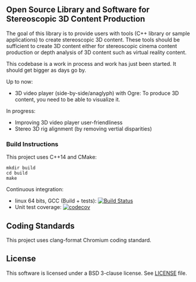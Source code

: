 ## Open Source Library and Software for Stereoscopic 3D Content Production

The goal of this library is to provide users with tools (C++ library or sample applications) to create stereoscopic 3D content.
These tools should be sufficient to create 3D content either for stereoscopic cinema content production or depth analysis of 3D content such as virtual reality content.

This codebase is a work in process and work has just been started. It should get bigger as days go by.

Up to now: 
* 3D video player (side-by-side/anaglyph) with Ogre: To produce 3D content, you need to be able to visualize it.

In progress:
* Improving 3D video player user-friendliness
* Stereo 3D rig alignment (by removing vertial disparities)

### Build Instructions

This project uses C++14 and CMake:

```
mkdir build
cd build
make
```

Continuous integration:
 - linux 64 bits, GCC (Build + tests): [![Build Status](https://travis-ci.org/hugbed/OpenS3D.svg?branch=master)](https://travis-ci.org/hugbed/OpenS3D)
 - Unit test coverage: [![codecov](https://codecov.io/gh/hugbed/OpenS3D/branch/master/graph/badge.svg)](https://codecov.io/gh/hugbed/OpenS3D)

## Coding Standards

This project uses clang-format Chromium coding standard.

## License

This software is licensed under a BSD 3-clause license. See [LICENSE](LICENSE) file.
